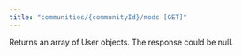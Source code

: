 ```yaml
---
title: "communities/{communityId}/mods [GET]"
---
```


Returns an array of User objects. The response could be null.
